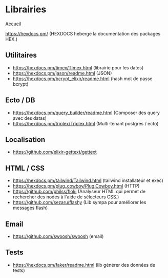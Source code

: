 # Librairies 
[Accueil](README.md)

https://hexdocs.pm/ (HEXDOCS heberge la documentation des packages HEX.)

## Utilitaires
-   https://hexdocs.pm/timex/Timex.html (librairie pour les dates)
-   https://hexdocs.pm/jason/readme.html (JSON)
-   https://hexdocs.pm/bcrypt_elixir/readme.html (hash mot de passe bcrypt)

## Ecto / DB
-   https://hexdocs.pm/query_builder/readme.html (Composer des query avec des datas)
-   https://hexdocs.pm/triplex/Triplex.html (Multi-tenant postgres / ecto)

## Localisation
- https://github.com/elixir-gettext/gettext

## HTML / CSS
-   https://hexdocs.pm/tailwind/Tailwind.html (tailwind installateur et exec)
-   https://hexdocs.pm/plug_cowboy/Plug.Cowboy.html (HTTP)
-   https://github.com/philss/floki (Analyseur HTML qui permet de rechercher des nodes à l'aide de sélecteurs CSS.)
-   https://github.com/sezaru/flashy (Lib sympa pour améliorer les messages flash)

## Email
- https://github.com/swoosh/swoosh (email)

## Tests
-   https://hexdocs.pm/faker/readme.html (lib générer des données de tests)
